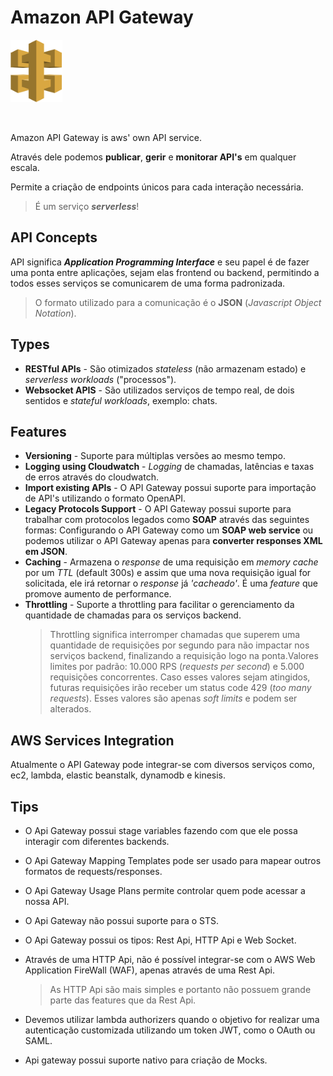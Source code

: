 # Amazon API Gateway

<img height=100px; alt="api-gateway_logo" src="../../../images/api-gateway.png" />

<p>&nbsp;</p>

Amazon API Gateway is aws' own API service.

Através dele podemos **publicar**, **gerir** e **monitorar API's** em qualquer escala.

Permite a criação de endpoints únicos para cada interação necessária.

> É um serviço ***serverless***!

## API Concepts

API significa ***Application Programming Interface*** e seu papel é de fazer uma ponta entre aplicações, sejam elas frontend ou backend, permitindo a todos esses serviços se comunicarem de uma forma padronizada.

> O formato utilizado para a comunicação é o **JSON** (*Javascript Object Notation*).

## Types

- **RESTful APIs** - São otimizados *stateless* (não armazenam estado) e *serverless workloads* ("processos").
- **Websocket APIS** - São utilizados serviços de tempo real, de dois sentidos e *stateful workloads*, exemplo: chats.

## Features

- **Versioning** - Suporte para múltiplas versões ao mesmo tempo.
- **Logging using Cloudwatch** - *Logging* de chamadas, latências e taxas de erros através do cloudwatch.
- **Import existing APIs** - O API Gateway possui suporte para importação de API's utilizando o formato OpenAPI.
- **Legacy Protocols Support** - O API Gateway possui suporte para trabalhar com protocolos legados como **SOAP** através das seguintes formas: Configurando o API Gateway como um **SOAP web service** ou podemos utilizar o API Gateway apenas para **converter responses XML em JSON**.
- **Caching** - Armazena o *response* de uma requisição em *memory cache* por um *TTL* (default 300s) e assim que uma nova requisição igual for solicitada, ele irá retornar o *response* já *'cacheado'*. É uma *feature* que promove aumento de performance. 
- **Throttling** - Suporte a throttling para facilitar o gerenciamento da quantidade de chamadas para os serviços backend.
    > Throttling significa interromper chamadas que superem uma quantidade de requisições por segundo para não impactar nos serviços backend, finalizando a requisição logo na ponta.Valores limites por padrão: 10.000 RPS (*requests per second*) e 5.000 requisições concorrentes. Caso esses valores sejam atingidos, futuras requisições irão receber um status code 429 (*too many requests*). Esses valores são apenas *soft limits* e podem ser alterados.

## AWS Services Integration

Atualmente o API Gateway pode integrar-se com diversos serviços como, ec2, lambda, elastic beanstalk, dynamodb e kinesis.

## Tips

- O Api Gateway possui stage variables fazendo com que ele possa interagir com diferentes backends.

- O Api Gateway Mapping Templates pode ser usado para mapear outros formatos de requests/responses.

- O Api Gateway Usage Plans permite controlar quem pode acessar a nossa API.

- O Api Gateway não possui suporte para o STS.

- O Api Gateway possui os tipos: Rest Api, HTTP Api e Web Socket.

- Através de uma HTTP Api, não é possível integrar-se com o AWS Web Application FireWall (WAF), apenas através de uma Rest Api.
    > As HTTP Api são mais simples e portanto não possuem grande parte das features que da Rest Api.

- Devemos utilizar lambda authorizers quando o objetivo for  realizar uma autenticação customizada utilizando um token JWT, como o OAuth ou SAML.

- Api gateway possui suporte nativo para criação de Mocks.